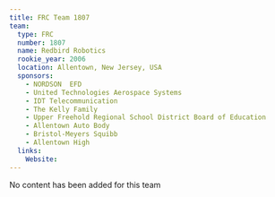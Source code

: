```yaml
---
title: FRC Team 1807
team:
  type: FRC
  number: 1807
  name: Redbird Robotics
  rookie_year: 2006
  location: Allentown, New Jersey, USA
  sponsors:
    - NORDSON  EFD
    - United Technologies Aerospace Systems
    - IDT Telecommunication
    - The Kelly Family
    - Upper Freehold Regional School District Board of Education
    - Allentown Auto Body
    - Bristol-Meyers Squibb
    - Allentown High
  links:
    Website: 
---
```

No content has been added for this team